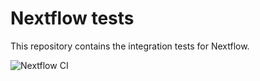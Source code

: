 # Nextflow tests

This repository contains the integration tests for Nextflow.

![Nextflow CI](https://github.com/nextflow-io/nextflow/workflows/Nextflow%20CI/badge.svg)
